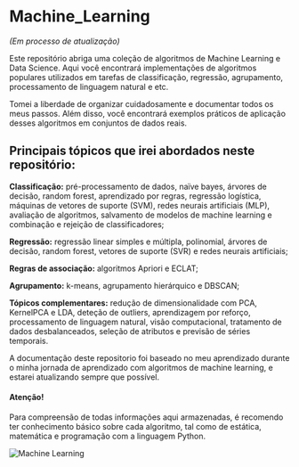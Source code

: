 # Machine_Learning

*(Em processo de atualização)*

Este repositório abriga uma coleção de algoritmos de Machine Learning e Data Science. Aqui você encontrará implementações de algoritmos populares utilizados em tarefas de classificação, regressão, agrupamento, processamento de linguagem natural e etc.

Tomei a liberdade de organizar cuidadosamente e documentar todos os meus passos. Além disso, você encontrará exemplos práticos de aplicação desses algoritmos em conjuntos de dados reais.

## Principais tópicos que irei abordados neste repositório:

**Classificação:** pré-processamento de dados, naïve bayes, árvores de decisão, random forest, aprendizado por regras, regressão logística, máquinas de vetores de suporte (SVM), redes neurais artificiais (MLP), avaliação de algoritmos, salvamento de modelos de machine learning e combinação e rejeição de classificadores;

**Regressão:** regressão linear simples e múltipla, polinomial, árvores de decisão, random forest, vetores de suporte (SVR) e redes neurais artificiais;

**Regras de associação:** algoritmos Apriori e ECLAT;

**Agrupamento:** k-means, agrupamento hierárquico e DBSCAN;

**Tópicos complementares:** redução de dimensionalidade com PCA, KernelPCA e LDA, deteção de outliers, aprendizagem por reforço, processamento de linguagem natural, visão computacional, tratamento de dados desbalanceados, seleção de atributos e previsão de séries temporais.


A documentação deste repositorio foi baseado no meu aprendizado durante o minha jornada de aprendizado com algoritmos de machine learning, e estarei atualizando sempre que possível.

#### Atenção!
Para compreensão de todas informações aqui armazenadas, é recomendo ter conhecimento básico sobre cada algoritmo, tal como de estática, matemática e programação com a linguagem Python.

![Machine Learning](https://cdn-dgmnm.nitrocdn.com/LHsjuemVzrAvilkBHAIXDtrqvflBFfgP/assets/images/source/rev-8c04f8c/www.cardinalpeak.com/wp-content/uploads/2021/01/machine-learning-1024x535.jpg)